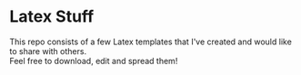 Latex Stuff
=====

This repo consists of a few Latex templates that I've created and would like to share with others.  
Feel free to download, edit and spread them!
